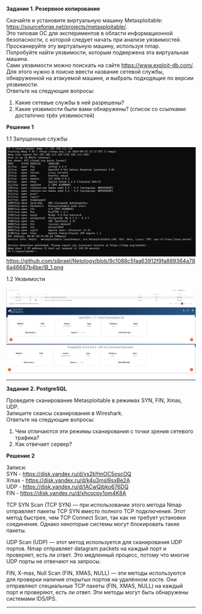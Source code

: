 **Задание 1. Резервное копирование**

Скачайте и установите виртуальную машину Metasploitable: https://sourceforge.net/projects/metasploitable/.  
Это типовая ОС для экспериментов в области информационной безопасности, с которой следует начать при анализе уязвимостей.  
Просканируйте эту виртуальную машину, используя nmap.  
Попробуйте найти уязвимости, которым подвержена эта виртуальная машина.  
Сами уязвимости можно поискать на сайте https://www.exploit-db.com/.  
Для этого нужно в поиске ввести название сетевой службы, обнаруженной на атакуемой машине, и выбрать подходящие по версии уязвимости.  
Ответьте на следующие вопросы:  
1. Какие сетевые службы в ней разрешены?  
2. Какие уязвимости были вами обнаружены? (список со ссылками: достаточно трёх уязвимостей)  



**Решение 1**  

1.1 Запущенные службы  

![Image alt](https://github.com/sibrael/Netology/blob/9c1088c5faa63912f9fa889364a786a46687b4be/IB_1.png)
https://github.com/sibrael/Netology/blob/9c1088c5faa63912f9fa889364a786a46687b4be/IB_1.png

1.2 Уязвимости

![Image alt](https://github.com/sibrael/Netology/blob/9c1088c5faa63912f9fa889364a786a46687b4be/IB_1_1.png)
![Image alt](https://github.com/sibrael/Netology/blob/9c1088c5faa63912f9fa889364a786a46687b4be/IB_1_2.png)
![Image alt](https://github.com/sibrael/Netology/blob/9c1088c5faa63912f9fa889364a786a46687b4be/IB_1_3.png)

---

**Задание 2. PostgreSQL**

Проведите сканирование Metasploitable в режимах SYN, FIN, Xmas, UDP.  
Запишите сеансы сканирования в Wireshark.    
Ответьте на следующие вопросы:    
1. Чем отличаются эти режимы сканирования с точки зрения сетевого трафика?
2. Как отвечает сервер?     

  
 **Решение 2**   
 
Записи:  
SYN - https://disk.yandex.ru/d/vs2bYmOC5oscOQ  
Xmas - https://disk.yandex.ru/d/k4u3msl9sxBe2A  
UDP - https://disk.yandex.ru/d/IACwQjbko676DQ   
FIN - https://disk.yandex.ru/d/xhcocpy1om4K8A  

TCP SYN Scan (TCP SYN) — при использовании этого метода Nmap отправляет пакеты TCP SYN вместо полного TCP подключения. Этот метод быстрее, чем TCP Connect Scan, так как не требует установки соединения. Однако некоторые системы могут блокировать такие пакеты.  

UDP Scan (UDP) — этот метод используется для сканирования UDP портов. Nmap отправляет datagram packets на каждый порт и проверяет, есть ли ответ. Это медленный процесс, потому что многие UDP порты не отвечают на запросы.  

FIN, X-mas, Null Scan (FIN, XMAS, NULL) — эти методы используются для проверки наличия открытых портов на удалённом хосте. Они отправляют специальные TCP пакеты (FIN, XMAS, NULL) на каждый порт и проверяют, есть ли ответ. Эти методы могут быть обнаружены системами IDS/IPS.  


---
